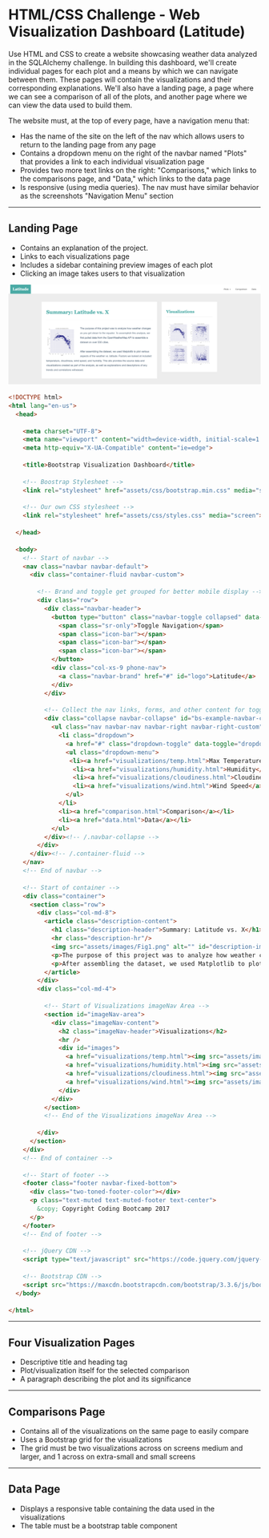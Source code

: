 # HTML/CSS Challenge - Web Visualization Dashboard (Latitude)

Use HTML and CSS to create a website showcasing weather data analyzed in the SQLAlchemy challenge.
In building this dashboard, we'll create individual pages for each plot and a means by which we can navigate between them. These pages will contain the visualizations and their corresponding explanations. We'll also have a landing page, a page where we can see a comparison of all of the plots, and another page where we can view the data used to build them.

The website must, at the top of every page, have a navigation menu that:
* Has the name of the site on the left of the nav which allows users to return to the landing page from any page
* Contains a dropdown menu on the right of the navbar named "Plots" that provides a link to each individual visualization page
* Provides two more text links on the right: "Comparisons," which links to the comparisons page, and "Data," which links to the data page
* Is responsive (using media queries). The nav must have similar behavior as the screenshots "Navigation Menu" section

-----

## Landing Page
* Contains an  explanation of the project.
* Links to each visualizations page
* Includes a sidebar containing preview images of each plot
* Clicking an image takes users to that visualization

![alt text](https://github.com/gnivil/HTML-CSS/blob/147e49519adad68e6f2c5d4f243ffece758589b1/Images/landingResize.png)

```html
<!DOCTYPE html>
<html lang="en-us">
  <head>

    <meta charset="UTF-8">
    <meta name="viewport" content="width=device-width, initial-scale=1.0">
    <meta http-equiv="X-UA-Compatible" content="ie=edge">

    <title>Bootstrap Visualization Dashboard</title>

    <!-- Boostrap Stylesheet -->
    <link rel="stylesheet" href="assets/css/bootstrap.min.css" media="screen">

    <!-- Our own CSS stylesheet -->
    <link rel="stylesheet" href="assets/css/styles.css" media="screen">

  </head>

  <body>
    <!-- Start of navbar -->
    <nav class="navbar navbar-default">
      <div class="container-fluid navbar-custom">

        <!-- Brand and toggle get grouped for better mobile display -->
        <div class="row">
          <div class="navbar-header">
            <button type="button" class="navbar-toggle collapsed" data-toggle="collapse" data-target="#bs-example-navbar-collapse-1" aria-expanded="false">
              <span class="sr-only">Toggle Navigation</span>
              <span class="icon-bar"></span>
              <span class="icon-bar"></span>
              <span class="icon-bar"></span>
            </button>
            <div class="col-xs-9 phone-nav">
              <a class="navbar-brand" href="#" id="logo">Latitude</a>
            </div>
          </div>

          <!-- Collect the nav links, forms, and other content for toggling -->
          <div class="collapse navbar-collapse" id="bs-example-navbar-collapse-1">
            <ul class="nav navbar-nav navbar-right navbar-right-custom">
              <li class="dropdown">
                <a href="#" class="dropdown-toggle" data-toggle="dropdown" role="button" aria-haspopup="true" aria-expanded="false">Plots <span class="caret"></span></a>
                <ul class="dropdown-menu">
                 <li><a href="visualizations/temp.html">Max Temperature</a></li>
                  <li><a href="visualizations/humidity.html">Humidity</a></li>
                  <li><a href="visualizations/cloudiness.html">Cloudiness</a></li>
                  <li><a href="visualizations/wind.html">Wind Speed</a></li>
                </ul>
              </li>
              <li><a href="comparison.html">Comparison</a></li>
              <li><a href="data.html">Data</a></li>
            </ul>
          </div><!-- /.navbar-collapse -->
        </div>
      </div><!-- /.container-fluid -->
    </nav>
    <!-- End of navbar -->

    <!-- Start of container -->
    <div class="container">
      <section class="row">
        <div class="col-md-8">
          <article class="description-content">
            <h1 class="description-header">Summary: Latitude vs. X</h1>
            <hr class="description-hr"/>
            <img src="assets/images/Fig1.png" alt="" id="description-image"/>
            <p>The purpose of this project was to analyze how weather changes as you get closer to the equator. To accomplish this analysis, we first pulled data from the OpenWeatherMap API to assemble a dataset on over 500 cities.</p>
            <p>After assembling the dataset, we used Matplotlib to plot various aspects of the weather vs. latitude. Factors we looked at included: temperature, cloudiness, wind speed, and humidity. This site provides the source data and visualizations created as part of the analysis, as well as explanations and descriptions of any trends and correlations witnessed.</p>
          </article>
        </div>
        <div class="col-md-4">

          <!-- Start of Visualizations imageNav Area -->
          <section id="imageNav-area">
            <div class="imageNav-content">
              <h2 class="imageNav-header">Visualizations</h2>
              <hr />
              <div id="images">
                <a href="visualizations/temp.html"><img src="assets/images/Fig1.png" alt="Latitude vs. Max Temperature" class="imageNav-photo"></a>
                <a href="visualizations/humidity.html"><img src="assets/images/Fig2.png" alt="Latitude vs. Humidity" class="imageNav-photo"></a>
                <a href="visualizations/cloudiness.html"><img src="assets/images/Fig3.png" alt="Latitude vs. Cloudiness" class="imageNav-photo"></a>
                <a href="visualizations/wind.html"><img src="assets/images/Fig4.png" alt="Latitude vs. Wind Speed" class="imageNav-photo"></a>
              </div>
            </div>
          </section>
          <!-- End of the Visualizations imageNav Area -->

        </div>
      </section>
    </div>
    <!-- End of container -->

    <!-- Start of footer -->
    <footer class="footer navbar-fixed-bottom">
      <div class="two-toned-footer-color"></div>
      <p class="text-muted text-muted-footer text-center">
        &copy; Copyright Coding Bootcamp 2017
      </p>
    </footer>
    <!-- End of footer -->

    <!-- jQuery CDN -->
    <script type="text/javascript" src="https://code.jquery.com/jquery-2.1.4.min.js"></script>

    <!-- Bootstrap CDN -->
    <script src="https://maxcdn.bootstrapcdn.com/bootstrap/3.3.6/js/bootstrap.min.js"></script>
  </body>

</html>
```

-----

## Four Visualization Pages
* Descriptive title and heading tag
* Plot/visualization itself for the selected comparison
* A paragraph describing the plot and its significance

-----

## Comparisons Page
* Contains all of the visualizations on the same page to easily compare
* Uses a Bootstrap grid for the visualizations
* The grid must be two visualizations across on screens medium and larger, and 1 across on extra-small and small screens

-----

## Data Page
* Displays a responsive table containing the data used in the visualizations
* The table must be a bootstrap table component
